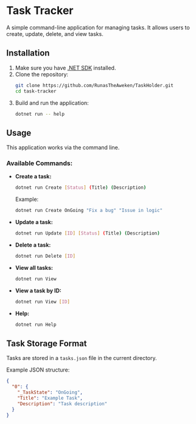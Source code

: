 # **Task Tracker**  
A simple command-line application for managing tasks. It allows users to create, update, delete, and view tasks.  

## **Installation**  
1. Make sure you have [.NET SDK](https://dotnet.microsoft.com/download) installed.  
2. Clone the repository:  
   ```sh
   git clone https://github.com/RunasTheAweken/TaskHolder.git
   cd task-tracker
   ```
3. Build and run the application:  
   ```sh
   dotnet run -- help
   ```

## **Usage**  
This application works via the command line.  

### **Available Commands:**  
- **Create a task:**  
  ```sh
  dotnet run Create [Status] (Title) (Description)
  ```
  Example:  
  ```sh
  dotnet run Create OnGoing "Fix a bug" "Issue in logic"
  ```  
- **Update a task:**  
  ```sh
  dotnet run Update [ID] [Status] (Title) (Description)
  ```
- **Delete a task:**  
  ```sh
  dotnet run Delete [ID]
  ```
- **View all tasks:**  
  ```sh
  dotnet run View
  ```
- **View a task by ID:**  
  ```sh
  dotnet run View [ID]
  ```
- **Help:**  
  ```sh
  dotnet run Help
  ```

## **Task Storage Format**  
Tasks are stored in a `tasks.json` file in the current directory.  

Example JSON structure:  
```json
{
  "0": {
    "_TaskState": "OnGoing",
    "Title": "Example Task",
    "Description": "Task description"
  }
}
```

